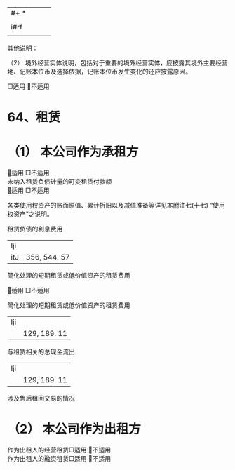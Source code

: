 <table><tr><td>#+ *</td><td></td><td></td><td></td></tr><tr><td></td><td></td><td></td><td></td></tr><tr><td>i#rf</td><td></td><td></td><td></td></tr><tr><td></td><td></td><td></td><td></td></tr></table>

其他说明：

（2） 境外经营实体说明，包括对于重要的境外经营实体，应披露其境外主要经营地、记账本位币及选择依据，记账本位币发生变化的还应披露原因。

□适用 不适用

# 64、租赁

# （1） 本公司作为承租方

适用 □不适用  
未纳入租赁负债计量的可变租赁付款额  
适用 □不适用

各类使用权资产的账面原值、累计折旧以及减值准备等详见本附注七(十七) “使用权资产”之说明。

租赁负债的利息费用

<table><tr><td>Iji</td><td></td></tr><tr><td>itJ</td><td>356, 544. 57</td></tr></table>

简化处理的短期租赁或低价值资产的租赁费用

适用 □不适用

简化处理的短期租赁或低价值资产的租赁费用  

<table><tr><td>Iji</td><td></td></tr><tr><td></td><td>129, 189. 11</td></tr></table>

与租赁相关的总现金流出  

<table><tr><td>Iji</td><td></td></tr><tr><td></td><td>129, 189. 11</td></tr></table>

涉及售后租回交易的情况

# （2） 本公司作为出租方

作为出租人的经营租赁□适用 不适用  
作为出租人的融资租赁□适用 不适用
